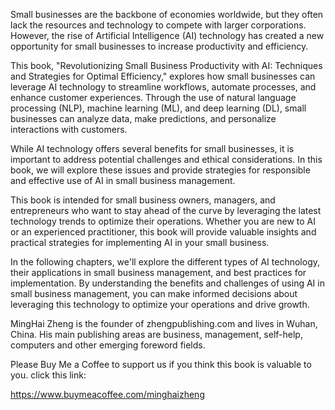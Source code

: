 
Small businesses are the backbone of economies worldwide, but they often lack the resources and technology to compete with larger corporations. However, the rise of Artificial Intelligence (AI) technology has created a new opportunity for small businesses to increase productivity and efficiency.

This book, "Revolutionizing Small Business Productivity with AI: Techniques and Strategies for Optimal Efficiency," explores how small businesses can leverage AI technology to streamline workflows, automate processes, and enhance customer experiences. Through the use of natural language processing (NLP), machine learning (ML), and deep learning (DL), small businesses can analyze data, make predictions, and personalize interactions with customers.

While AI technology offers several benefits for small businesses, it is important to address potential challenges and ethical considerations. In this book, we will explore these issues and provide strategies for responsible and effective use of AI in small business management.

This book is intended for small business owners, managers, and entrepreneurs who want to stay ahead of the curve by leveraging the latest technology trends to optimize their operations. Whether you are new to AI or an experienced practitioner, this book will provide valuable insights and practical strategies for implementing AI in your small business.

In the following chapters, we'll explore the different types of AI technology, their applications in small business management, and best practices for implementation. By understanding the benefits and challenges of using AI in small business management, you can make informed decisions about leveraging this technology to optimize your operations and drive growth.

MingHai Zheng is the founder of zhengpublishing.com and lives in Wuhan, China. His main publishing areas are business, management, self-help, computers and other emerging foreword fields.

Please Buy Me a Coffee to support us if you think this book is valuable to you. click this link:

https://www.buymeacoffee.com/minghaizheng
